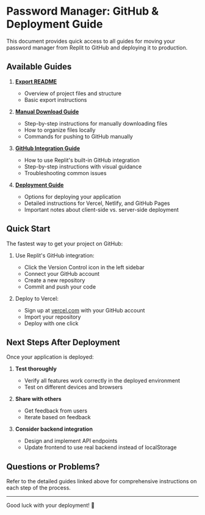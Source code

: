 # Password Manager: GitHub & Deployment Guide

This document provides quick access to all guides for moving your password manager from Replit to GitHub and deploying it to production.

## Available Guides

1. **[Export README](EXPORT_README.md)**
   - Overview of project files and structure
   - Basic export instructions

2. **[Manual Download Guide](MANUAL_DOWNLOAD_GUIDE.md)**
   - Step-by-step instructions for manually downloading files
   - How to organize files locally
   - Commands for pushing to GitHub manually

3. **[GitHub Integration Guide](GITHUB_INTEGRATION_GUIDE.md)**
   - How to use Replit's built-in GitHub integration
   - Step-by-step instructions with visual guidance
   - Troubleshooting common issues

4. **[Deployment Guide](DEPLOYMENT_GUIDE.md)**
   - Options for deploying your application
   - Detailed instructions for Vercel, Netlify, and GitHub Pages
   - Important notes about client-side vs. server-side deployment

## Quick Start

The fastest way to get your project on GitHub:

1. Use Replit's GitHub integration:
   - Click the Version Control icon in the left sidebar
   - Connect your GitHub account
   - Create a new repository
   - Commit and push your code

2. Deploy to Vercel:
   - Sign up at [vercel.com](https://vercel.com) with your GitHub account
   - Import your repository
   - Deploy with one click

## Next Steps After Deployment

Once your application is deployed:

1. **Test thoroughly**
   - Verify all features work correctly in the deployed environment
   - Test on different devices and browsers

2. **Share with others**
   - Get feedback from users
   - Iterate based on feedback

3. **Consider backend integration**
   - Design and implement API endpoints
   - Update frontend to use real backend instead of localStorage

## Questions or Problems?

Refer to the detailed guides linked above for comprehensive instructions on each step of the process.

---

Good luck with your deployment! 🚀